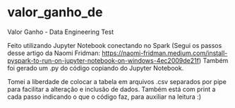 # valor_ganho_de
Valor Ganho - Data Engineering Test

Feito utilizando Jupyter Notebook conectando no Spark (Segui os passos desse artigo da Naomi Fridman: <https://naomi-fridman.medium.com/install-pyspark-to-run-on-jupyter-notebook-on-windows-4ec2009de21f>)
Também foi gerado um .py do código copiando do Jupyter Notebook.

Tomei a liberdade de colocar a tabela em arquivos .csv separados por pipe para facilitar a alteração e inclusão de dados.
Também está com print a cada passo indicando o que o código faz, para auxiliar na leitura :)